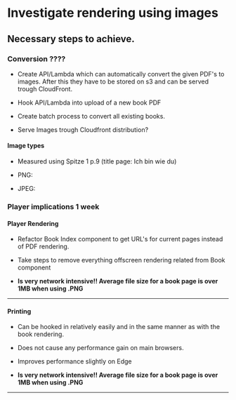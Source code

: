# Investigate rendering using images

## Necessary steps to achieve.

### Conversion ????

- Create API/Lambda which can automatically convert the given PDF's to images. After this they have to be stored on s3 and can be served trough CloudFront.

- Hook API/Lambda into upload of a new book PDF

- Create batch process to convert all existing books.

- Serve Images trough Cloudfront distribution?

#### Image types

- Measured using Spitze 1 p.9 (title page: Ich bin wie du)

- PNG: 
- JPEG:

### Player implications 1 week

#### Player Rendering

- Refactor Book Index component to get URL's for current pages instead of PDF rendering.

- Take steps to remove everything offscreen rendering related from Book component

- **Is very network intensive!! Average file size for a book page is over 1MB when using .PNG**



***

#### Printing

- Can be hooked in relatively easily and in the same manner as with the book rendering.

- Does not cause any performance gain on main browsers.

- Improves performance slightly on Edge

- **Is very network intensive!! Average file size for a book page is over 1MB when using .PNG**

***


